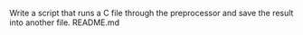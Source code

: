 Write a script that runs a C file through the preprocessor and save the result into another file. README.md
